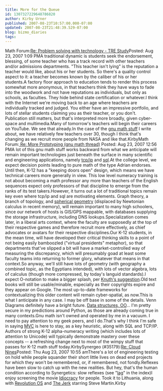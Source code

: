 ```yaml
---
title: More for the Queue
id: 1307327229648786820
author: Kirby Urner
published: 2007-08-23T10:57:00.000-07:00
updated: 2007-08-23T21:48:39.529-07:00
blog: bizmo_diaries
tags: 
---
```


Math Forum:[Re: Problem solving with technology - TRE Study](http://mathforum.org/kb/message.jspa?messageID=5870372&tstart=0)Posted:                 Aug 23, 2007 1:09 PMA traditional dynamic is students seek the endorsement, blessing, of some teacher who has a track record with other teachers and/or admissions departments.  "This teacher isn't lying" is the reputation a teacher would like, about his or her students.  So there's a quality control aspect to it:  a teacher becomes known by the caliber of his or her students.A factory floor approach to education tends to render this process somewhat more anonymous, in that teachers think they have ways to fade into the woodwork and not have reputations as individuals, but only as schools, as faculties. They hide behind state certification or whatever.I think with the Internet we're moving back to an age where teachers are individually tracked and judged.  You either have an impressive portfolio, and lots of stellar students claiming you as their teacher, or you don't.  Publication still matters, but that's interpreted more broadly, given cyber-space and multimedia.Many of tomorrow's teachers will begin their careers on YouTube.  We see that already.In the case of the [gnu math stuff](http://mybizmo.blogspot.com/search?q=gnu+math) I write about, we have relatively few teachers over 30, though I think that's changing as we recruit more people from NASA and like that.KirbyMath Forum:[                 Re: More Prototyping (gnu math thread)](http://mathforum.org/kb/thread.jspa?threadID=1611971&tstart=0)                                           Posted:                 Aug 23, 2007 12:56 PMA lot of this gnu math stuff works backward from what we anticipate will remain important technologies just beneath the surface in many scientific and engineering applications, namely [tcp/ip](http://controlroom.blogspot.com/2006/06/tcpip-for-gnubees.html) and [sql](http://www.4dsolutions.net/ocn/geoquiz.html).At the college level, we expect decision points leading to pure math of the type Adrian endorses.  Until then, K-12 has a "keeping doors open" design, which means we have technical careers more generally in view.  This low level numeracy training is not about becoming a math professor any more than teachers of the English sequences expect only professors of that discipline to emerge from the ranks of its test takers.However, it turns out a lot of traditional topics remain key even where tcp/ip and sql are motivating elements. Graph theory, a branch of topology, and [spherical geometry](http://controlroom.blogspot.com/2007/08/re-spherical-trig.html) (displaced by Newtonian calculus in recent memory), will remain important to many high schoolers, since our network of hosts is GIS/GPS mappable, with databases supplying the storage infrastructure, including DNS lookups.Specialization comes later, in a liberal arts context, where the faculty are supposedly at the top of their respective games and therefore recruit more effectively, as chief advocates or avatars for their respective disciplines.Our K-12 students, in the mean time, will have developed their critical thinking skills to a point of not being easily bamboozled ("virtual presidents" metaphor), so that departments that've slipped a bit will have a market-controlled way of measuring the discrepancy, which will presumably goad at least some faculty teams into returning to former glory, whatever that means in that context.So anyway, we'll still have lots of geometry (with geography a combined topic, as the Egyptians intended), with lots of vector algebra, lots of calculus (though more compressed, by today's languid standards).I expect O-notation to make a bigger splash, per [Knuth's suggestion](http://www-cs-faculty.stanford.edu/%7Eknuth/calc).Old text books will still be usable/minable, especially as their copyrights expire and they appear on Google.  The most up-to-date frameworks for contextualizing this older content will remain cyber-spatial, as now.This is what I anticipate in any case.  I may be off base in some of the details.  Venn Diagrams definitely have a bright future.  [Data structures, OO](http://www.4dsolutions.net/ocn/trends2000.html)...  I'm pretty secure in my predictions around Python, as those are already coming true in many contexts.Gnu math isn't owned and operated by me in a vacuum. I need to pay attention to my geek peers, and I do.That's why I think I'm safe in saying [MVC](http://worldgame.blogspot.com/2007/08/model-view-controller-mvc.html) is here to stay, as a key heuristic, along with SQL and TCP/IP. Authors of strong K-12 alpha-numeracy writing (which includes lots of attention to Unicode) will typically demonstrate mastery over these concepts -- a refreshing change next to most of the wimpy stuff that passes for K-12 math stuff today.KirbySynergeo (#35179):[Re: Cloud Nines](http://groups.yahoo.com/group/synergeo/message/35179)Posted:  Thu Aug 23, 2007 10:55 amThere's a lot of engineering testing on hold while people squander their short little lives on dead end projects for which they won't be remembered, or, if remembered, not fondly.Reflexes have been slow to catch up with the new realities. But hey, that's the human condition according to Synergetics:  slow reflexes (see "[lag](http://www.rwgrayprojects.com/synergetics/index/INDEXL.html)" in the index)I enjoy screening the movie [Idiocracy](http://worldgame.blogspot.com/2007/04/idiocracy-movie-review.html) for people. Took it to Lithuania, along with [Revolution OS](http://www.imdb.com/title/tt0308808/) and [The Jerk](http://worldgame.blogspot.com/2007/06/jerk-movie-review.html) starring Steve Martin.Kirby
